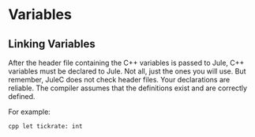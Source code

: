 # Variables

## Linking Variables

After the header file containing the C++ variables is passed to Jule, C++ variables must be declared to Jule. Not all, just the ones you will use. But remember, JuleC does not check header files. Your declarations are reliable. The compiler assumes that the definitions exist and are correctly defined.

For example:
```jule
cpp let tickrate: int
```
